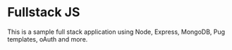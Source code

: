 # Fullstack JS

This is a sample full stack application using Node, Express, MongoDB,
Pug templates, oAuth and more.
